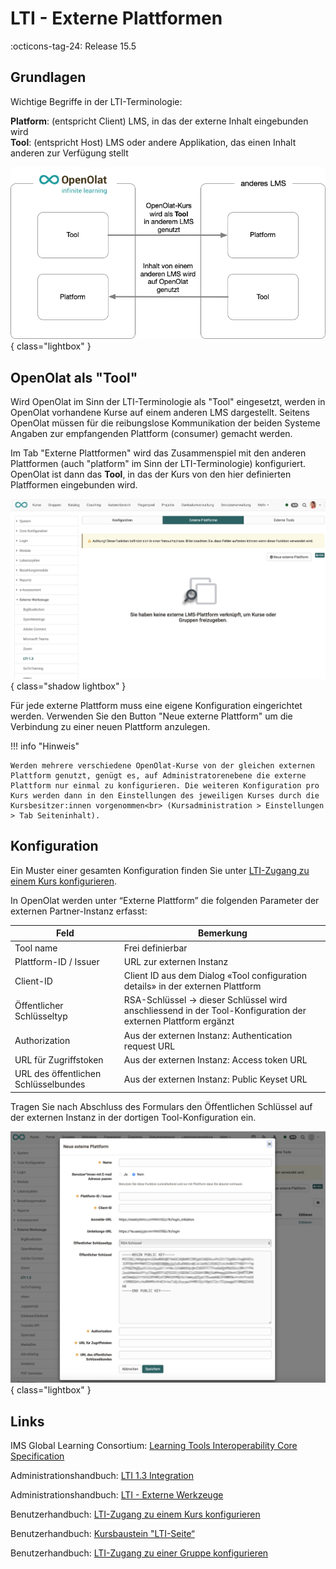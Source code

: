 # LTI - Externe Plattformen

:octicons-tag-24: Release 15.5

## Grundlagen

Wichtige Begriffe in der LTI-Terminologie:

**Platform**: 	(entspricht Client) LMS, in das der externe Inhalt eingebunden wird<br>
**Tool**:		(entspricht Host) LMS oder andere Applikation, das einen Inhalt anderen zur Verfügung stellt

![LTI_share_groups_platform_tool_v1_de.png](assets/LTI_platform_tool_v1_de.png){ class="lightbox" }

## OpenOlat als "Tool"

Wird OpenOlat im Sinn der LTI-Terminologie als "Tool" eingesetzt, werden in OpenOlat vorhandene Kurse auf einem anderen LMS dargestellt. Seitens OpenOlat müssen für die reibungslose Kommunikation der beiden Systeme Angaben zur empfangenden Plattform (consumer) gemacht werden. 

Im Tab "Externe Plattformen" wird das Zusammenspiel mit den anderen Plattformen (auch "platform" im Sinn der LTI-Terminologie) konfiguriert. OpenOlat ist dann das **Tool**, in das der Kurs von den hier definierten Platfformen eingebunden wird.

![LTI_admin_config_v1_de.png](assets/LTI_admin_platform_v1_de.png){ class="shadow lightbox" }

Für jede externe Plattform muss eine eigene Konfiguration eingerichtet werden. Verwenden Sie den Button "Neue externe Plattform" um die Verbindung zu einer neuen Plattform anzulegen.


!!! info "Hinweis"

    Werden mehrere verschiedene OpenOlat-Kurse von der gleichen externen Plattform genutzt, genügt es, auf Administratorenebene die externe Plattform nur einmal zu konfigurieren. Die weiteren Konfiguration pro Kurs werden dann in den Einstellungen des jeweiligen Kurses durch die Kursbesitzer:innen vorgenommen<br> (Kursadministration > Einstellungen > Tab Seiteninhalt).


## Konfiguration

Ein Muster einer gesamten Konfiguration finden Sie unter [LTI-Zugang zu einem Kurs konfigurieren](https://docs.openolat.org/de/manual_user/learningresources/LTI_Share_courses/?h=lti).

In OpenOlat werden unter “Externe Plattform” die folgenden Parameter der externen Partner-Instanz erfasst:

| Feld					| Bemerkung |
| --------------------- | ---------------------------------------------- |
| Tool name				| Frei definierbar |
| Plattform-ID / Issuer	| URL zur externen Instanz |
| Client-ID				| Client ID aus dem Dialog «Tool configuration details» in der externen Plattform |
| Öffentlicher Schlüsseltyp | RSA-Schlüssel -> dieser Schlüssel wird anschliessend in der Tool-Konfiguration der externen Plattform ergänzt |
| Authorization	 		| Aus der externen Instanz: Authentication request URL |
| URL für Zugriffstoken	| Aus der externen Instanz: Access token URL |
| URL des öffentlichen Schlüsselbundes | Aus der externen Instanz: Public Keyset URL |


Tragen Sie nach Abschluss des Formulars den Öffentlichen Schlüssel auf der externen Instanz in der dortigen Tool-Konfiguration ein.

![LTI_admin_platform_config_v1_de.png](assets/LTI_admin_platform_config_v1_de.png){ class="lightbox" }

## Links

IMS Global Learning Consortium: [Learning Tools Interoperability Core Specification](http://www.imsglobal.org/spec/lti/v1p3/)

Administrationshandbuch: [LTI 1.3 Integration](http://docs.openolat.org/de/manual_admin/administration/LTI_Integrations/)

Administrationshandbuch: [LTI - Externe Werkzeuge](http://docs.openolat.org/de/manual_admin/administration/LTI_External_tools/)

Benutzerhandbuch: [LTI-Zugang zu einem Kurs konfigurieren](https://docs.openolat.org/de/manual_user/learningresources/LTI_Share_courses/?h=lti)

Benutzerhandbuch: [Kursbaustein "LTI-Seite“](http://docs.openolat.org/de/manual_user/learningresources/Course_Element_LTI_Page/)

Benutzerhandbuch: [LTI-Zugang zu einer Gruppe konfigurieren](https://docs.openolat.org/de/manual_user/groups/LTI_Share_groups/)
